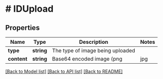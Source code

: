 # # IDUpload

## Properties

Name | Type | Description | Notes
------------ | ------------- | ------------- | -------------
**type** | **string** | The type of image being uploaded |
**content** | **string** | Base64 encoded image (png|jpg|jpeg). Maximum total images size is 10MB |

[[Back to Model list]](../../README.md#models) [[Back to API list]](../../README.md#endpoints) [[Back to README]](../../README.md)

